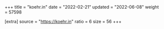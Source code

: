 +++
title = "koehr.in"
date = "2022-02-21"
updated = "2022-06-08"
weight = 57598

[extra]
source = "https://koehr.in"
ratio = 6
size = 56
+++
